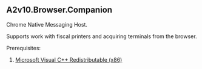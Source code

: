 ## A2v10.Browser.Companion

Chrome Native Messaging Host. 

Supports work with fiscal printers and acquiring terminals from the browser.

Prerequisites:
1. [Microsoft Visual C++ Redistributable (x86)](https://support.microsoft.com/en-us/help/2977003/the-latest-supported-visual-c-downloads)
